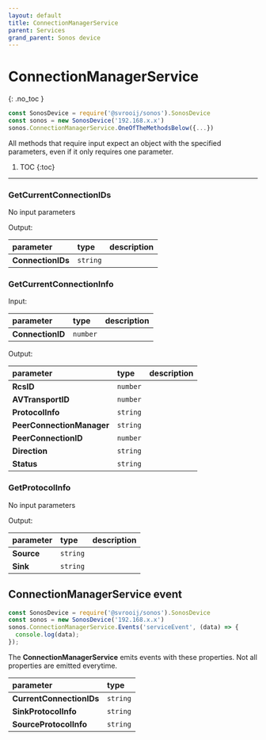 ```yaml
---
layout: default
title: ConnectionManagerService
parent: Services
grand_parent: Sonos device
---
```

# ConnectionManagerService
{: .no_toc }

```js
const SonosDevice = require('@svrooij/sonos').SonosDevice
const sonos = new SonosDevice('192.168.x.x')
sonos.ConnectionManagerService.OneOfTheMethodsBelow({...})
```

All methods that require input expect an object with the specified parameters, even if it only requires one parameter.

1. TOC
{:toc}

---

### GetCurrentConnectionIDs

No input parameters

Output:

| parameter | type | description |
|:----------|:-----|:------------|
| **ConnectionIDs** | `string` |  |

### GetCurrentConnectionInfo

Input:

| parameter | type | description |
|:----------|:-----|:------------|
| **ConnectionID** | `number` |  |

Output:

| parameter | type | description |
|:----------|:-----|:------------|
| **RcsID** | `number` |  |
| **AVTransportID** | `number` |  |
| **ProtocolInfo** | `string` |  |
| **PeerConnectionManager** | `string` |  |
| **PeerConnectionID** | `number` |  |
| **Direction** | `string` |  |
| **Status** | `string` |  |

### GetProtocolInfo

No input parameters

Output:

| parameter | type | description |
|:----------|:-----|:------------|
| **Source** | `string` |  |
| **Sink** | `string` |  |

## ConnectionManagerService event

```js
const SonosDevice = require('@svrooij/sonos').SonosDevice
const sonos = new SonosDevice('192.168.x.x')
sonos.ConnectionManagerService.Events('serviceEvent', (data) => {
  console.log(data);
});
```

The **ConnectionManagerService** emits events with these properties. Not all properties are emitted everytime.

| parameter | type |
|:----------|:-----|
| **CurrentConnectionIDs** | `string` |
| **SinkProtocolInfo** | `string` |
| **SourceProtocolInfo** | `string` |
